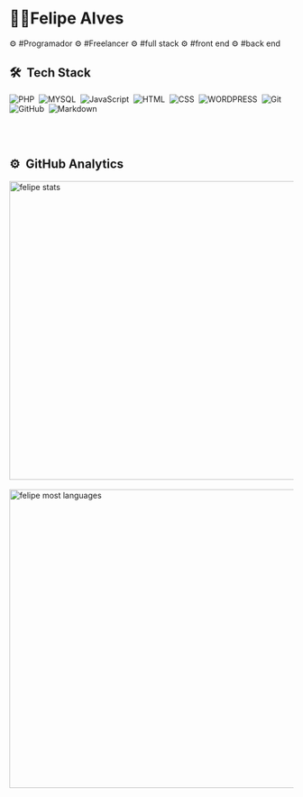 
<h1>👨‍💻Felipe Alves</h1>

<span>⚙ #Programador</span>
<span>⚙ #Freelancer</span>
<span>⚙ #full stack</span>
<span>⚙ #front end</span>
<span>⚙ #back end</span>

## 🛠 &nbsp;Tech Stack

![PHP](https://img.shields.io/badge/-PHP-05122A?style=flat&logo=php)&nbsp;
![MYSQL](https://img.shields.io/badge/-MYSQL-05122A?style=flat&logo=mysql)&nbsp;
![JavaScript](https://img.shields.io/badge/-JavaScript-05122A?style=flat&logo=javascript)&nbsp;
![HTML](https://img.shields.io/badge/-HTML-05122A?style=flat&logo=HTML5)&nbsp;
![CSS](https://img.shields.io/badge/-CSS-05122A?style=flat&logo=CSS3&logoColor=1572B6)&nbsp;
![WORDPRESS](https://img.shields.io/badge/-WORDPRESS-05122A?style=flat&logo=wordpress)&nbsp;
![Git](https://img.shields.io/badge/-Git-05122A?style=flat&logo=git)&nbsp;
![GitHub](https://img.shields.io/badge/-GitHub-05122A?style=flat&logo=github)&nbsp;
![Markdown](https://img.shields.io/badge/-Markdown-05122A?style=flat&logo=markdown)&nbsp;

<br><br>

## ⚙️ &nbsp;GitHub Analytics

<div>
<img align="left" width="530em" src="https://github-readme-stats.vercel.app/api?username=icodetec&show_icons=true&theme=vision-friendly-dark" alt="felipe stats"/>
&nbsp;
<img width="530em" src="https://github-readme-stats.vercel.app/api/top-langs/?username=icodetec&layout=compact&theme=vision-friendly-dark" alt="felipe most languages"/>
</div>

<!--
**icodetec/icodetec** is a ✨ _special_ ✨ repository because its `README.md` (this file) appears on your GitHub profile.

Here are some ideas to get you started:

🔭 I’m currently working on ...
- 🌱 I’m currently learning ...
- 👯 I’m looking to collaborate on ...
- 🤔 I’m looking for help with ...
- 💬 Ask me about ...
- 📫 How to reach me: ...
- 😄 Pronouns: ...
- ⚡ Fun fact: ...
-->
